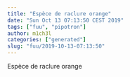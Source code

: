 ```yaml
---
title: "Espèce de raclure orange"
date: "Sun Oct 13 07:13:50 CEST 2019"
tags: ["fuu", "pipotron"]
author: m1ch3l
categories: ["generated"]
slug: "fuu/2019-10-13-07:13:50"
---
```


Espèce de raclure orange
